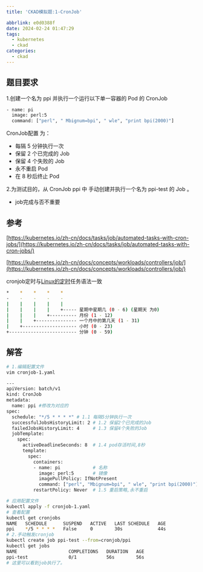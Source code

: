```yaml
---
title: 'CKAD模拟题:1-CronJob'

abbrlink: e0d0388f
date: 2024-02-24 01:47:29
tags:
  - kubernetes
  - ckad
categories:
  - ckad
---
```

## 题目要求

1.创建一个名为 ppi 并执行一个运行以下单一容器的 Pod 的 CronJob

```bash
- name: pi
  image: perl:5
  command: ["perl", " Mbignum=bpi", " wle", "print bpi(2000)"]
```

CronJob配置 为：

* 每隔 5 分钟执行一次
* 保留 2 个已完成的 Job
* 保留 4 个失败的 Job
* 永不重启 Pod
* 在 8 秒后终止 Pod

2.为测试目的，从 CronJob ppi 中 手动创建并执行一个名为 ppi-test 的 Job 。

* job完成与否不重要

## 参考

[https://kubernetes.io/zh-cn/docs/tasks/job/automated-tasks-with-cron-jobs/](https://kubernetes.io/zh-cn/docs/tasks/job/automated-tasks-with-cron-jobs/)

[https://kubernetes.io/zh-cn/docs/concepts/workloads/controllers/job/](https://kubernetes.io/zh-cn/docs/concepts/workloads/controllers/job/)

cronjob定时与[Linux的定时](https://www.runoob.com/linux/linux-comm-crontab.html)任务语法一致

```bash
*    *    *    *    *
-    -    -    -    -
|    |    |    |    |
|    |    |    |    +----- 星期中星期几 (0 - 6) (星期天 为0)
|    |    |    +---------- 月份 (1 - 12) 
|    |    +--------------- 一个月中的第几天 (1 - 31)
|    +-------------------- 小时 (0 - 23)
+------------------------- 分钟 (0 - 59)
```

## 解答

```bash
# 1.编辑配置文件
vim cronjob-1.yaml

---
apiVersion: batch/v1
kind: CronJob
metadata:
  name: ppi #修改为对应的
spec:
  schedule: "*/5 * * * *" # 1.1 每隔5分钟执行一次
  successfulJobsHistoryLimit: 2 # 1.2 保留2个已完成的Job
  failedJobsHistoryLimit: 4     # 1.3 保留4个失败的Job
  jobTemplate:
    spec:
      activeDeadlineSeconds: 8  # 1.4 pod存活时间,8秒
      template:
        spec:
          containers:
          - name: pi            # 名称
            image: perl:5       # 镜像
            imagePullPolicy: IfNotPresent
            command: ["perl", "Mbignum=bpi", " wle", "print bpi(2000)"] 
          restartPolicy: Never  # 1.5 重启策略,永不重启

# 应用配置文件
kubectl apply -f cronjob-1.yaml
# 查看配置
kubectl get cronjobs
NAME   SCHEDULE      SUSPEND   ACTIVE   LAST SCHEDULE   AGE
ppi    */5 * * * *   False     0        30s             44s
# 2.手动触发cronjob
kubectl create job ppi-test --from=cronjob/ppi
kubectl get jobs
NAME                   COMPLETIONS   DURATION   AGE
ppi-test               0/1           56s        56s
# 这里可以看到job执行了。
```

